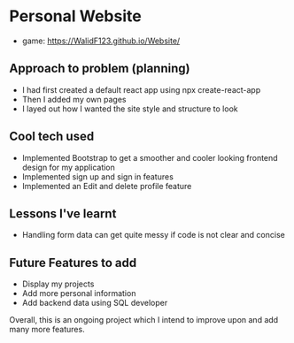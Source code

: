 # Personal Website

- game: https://WalidF123.github.io/Website/

## Approach to problem (planning)

- I had first created a default react app using npx create-react-app
- Then I added my own pages
- I layed out how I wanted the site style and structure to look

## Cool tech used

- Implemented Bootstrap to get a smoother and cooler looking frontend design for my application
- Implemented sign up and sign in features
- Implemented an Edit and delete profile feature 

## Lessons I've learnt

- Handling form data can get quite messy if code is not clear and concise

## Future Features to add

- Display my projects
- Add more personal information
- Add backend data using SQL developer

Overall, this is an ongoing project which I intend to improve upon and add many more features.
